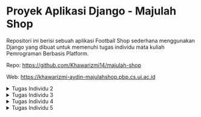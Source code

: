 # Proyek Aplikasi Django - Majulah Shop

Repositori ini berisi sebuah aplikasi Football Shop sederhana menggunakan Django yang dibuat untuk memenuhi tugas individu mata kuliah Pemrograman Berbasis Platform.

Repo: https://github.com/Khawarizmi14/majulah-shop

Web: https://khawarizmi-aydin-majulahshop.pbp.cs.ui.ac.id

<details>
<summary>Tugas Individu 2</summary>

## Implementasi

### 1. Inisialisasi Proyek

Proyek dibuat dengan `django-admin startproject majulah_shop .` (tanda `.`mencegah Django membuat direktori tambahan yang tidak perlu) dan aplikasi dibuat dengan `python manage.py startapp main`. Aplikasi `main` ini direncanakan sebagai pusat dari fitur utama website.

### 2. Setup Environment

Mulai dengan membuat _virtual environment_ menggunakan `python -m venv env`. Tujuannya adalah untuk mengisolasi semua library dan framework (dependensi) yang spesifik untuk proyek ini, sehingga tidak akan ada konflik versi dengan proyek Python lain di komputer lokal. Proyek disiapkan dengan memisahkan variabel konfigurasi ke dalam file `.env` dan `.env.prod`, mendaftarkan semua dependensi dalam `requirements.txt`, serta memastikan repositori tetap bersih dengan menggunakan `.gitignore`.

### 3. Desain Model Data (`models.py`)

Model `Product` dibuat dalam `main/models.py` dengan tipe data yang sesuai untuk setiap atributnya, seperti `CharField` untuk nama, `IntegerField` untuk harga, dan `TextField` untuk deskripsi. Setelah model didefinisikan, buat file migrasi dengan `makemigrations` untuk mencatat perubahan skema, lalu menerapkannya ke database menggunakan `migrate`.

### 4. Logika dan Tampilan (`views.py` & `template.html`)

View bernama `show_main` dibuat di `main/views.py` untuk halaman utama. Melalui view ini, data dinamis seperti nama dan kelas diteruskan ke dalam template `main.html` menggunakan sebuah context dictionary. Di dalam template, data tersebut ditampilkan dengan placeholder `{{ nama_variabel }}`.

### 5. Pengaturan Rute (`urls.py`)

Agar fungsi `show_main` dapat diakses, _routing_ URL diatur dalam dua tingkat untuk menjaga kerapian. Di level aplikasi (main/urls.py), path kosong dipetakan ke view `show_main`. Selanjutnya, di level proyek (`majulah_shop/urls.py`), semua lalu lintas dari URL utama situs didelegasikan ke `main/urls.py` menggunakan `include()`, sehingga menciptakan struktur yang modular.

### 6. Deployment ke PWS

Untuk memulai deployment, langkah pertama adalah membuat proyek baru di PWS dan menyesuaikan _environment variables_ dengan file `.env.prod`. Setelah itu, lanjutkan dengan konfigurasi produksi di dalam file `settings.py` dengan cara mengubah `ALLOWED_HOSTS` untuk mengizinkan akses dari domain PWS. Sebagai tahap akhir, hubungkan remote Git ke PWS untuk mengelola repositori.

```git
git remote add pws https://khawarizmi-aydin-majulahshop.pbp.cs.ui.ac.id/
git branch -M master
git push pws master
```

## Bagan

```mermaid
graph LR
    A[Pengguna/Client] -- 1\. Request URL --> B{Web Server};
    B -- 2\. Meneruskan Request --> C{Django};
    C -- 3\. Mencocokkan URL --> D[urls.py];
    D -- 4\. Menemukan path & memanggil View --> E[views.py];
    E -- 5\. Meminta data (jika perlu) --> F[models.py];
    F -- 6\. Menerjemahkan ke SQL & mengambil data --> G[(Database)];
    G -- 7\. Mengirim data kembali --> F;
    F -- 8\. Memberikan data ke View --> E;
    E -- 9\. Menggabungkan data dengan template --> H[template.html];
    H -- 10\. Menghasilkan HTML jadi --> E;
    E -- 11\. Mengirim Response HTML --> C;
    C -- 12\. Meneruskan Response --> B;
    B -- 13\. Mengirim ke Pengguna --> A;
```

### Penjelasan Keterkaitan Antar Komponen

- `urls.py` (Router)

- Mencocokkan URL dari request dengan path yang terdaftar.
- Meneruskan request ke fungsi views.py yang sesuai.

- `views.py` (Logic)

- Pusat logika bisnis dan pemrosesan.
- Berinteraksi dengan models.py untuk operasi data (Create, Read, Update, Delete).
- Mengirimkan data ke template.html untuk ditampilkan.
- Menghasilkan HTTP Response untuk dikirim kembali ke client.

- `models.py` (Data Schema)

- Mendefinisikan struktur database menggunakan kelas Python.
- Menjadi perantara antara views.py dengan database.

- `template.html` (Presentation)

- Kerangka tampilan (UI) yang akan dilihat pengguna.
- Menerima dan menampilkan data yang dikirim dari views.py.

## Peran `settings.py`

Sebagai pusat kendali proyek Django, `settings.py` menyatukan semua konfigurasi krusial dalam satu lokasi. File ini mengatur detail koneksi database, mendaftarkan aplikasi yang digunakan, dan menetapkan parameter keamanan penting seperti secret key dan debug mode. Dengan adanya file terpusat ini, seluruh proyek menjadi lebih mudah untuk dikelola dan disesuaikan.

## Cara Kerja Migrasi Database di Django

Bertujuan untuk sinkronisasi antara model dan skema database. Terdapat dua tahap:

1. `python manage.py makemigrations`: mendeteksi perubahan pada `models.py` (penambahan field, model baru, dll) dan membuat file instruksi di dalam folder `migrations/`.

2. `python manage.py migrate`: membaca file instruksi yang belum dijalankan dari folder `migrations/` dan menerjemahkan instruksi tersebut menjadi perintah SQL dan mengeksekusinya ke database.

## Mengapa Django?

Django sangat cocok untuk pemula karena strukturnya yang rapi dan sudah menyediakan semua fitur dasar yang dibutuhkan. Konsep "**batteries-included**" membebaskan developer baru dari kerumitan membangun fitur umum seperti login (autentikasi) atau koneksi database (ORM), sehingga bisa langsung berkonsentrasi pada pembuatan fitur utama aplikasi.

## Feedback

Tutorial diberikan dengan sangat baik

</details>

<details>
<summary>Tugas Individu 3</summary>

## Mengapa Perlu Data Delivery?

Data delivery adalah proses fundamental pengiriman data antar sistem. Ini dibutuhkan karena platform modern memiliki arsitektur terdistribusi. Fungsinya:

- **Komunikasi Frontend-Backend**: Memungkinkan antarmuka pengguna (frontend) untuk meminta (`request`) dan menerima (`response`) data dari server (backend).
- **Integrasi API**: Menjadi jembatan komunikasi antara aplikasi dengan layanan eksternal atau pihak ketiga (third-party services).
- **Arsitektur Microservices**: Memfasilitasi komunikasi antar layanan independen yang menyusun sebuah platform besar.

Tanpa data delivery, komponen-komponen platform tidak dapat bertukar informasi dan tidak akan berfungsi.

## XML vs JSON

**Untuk pengembangan web modern, JSON lebih unggul.**

1. **XML (eXtensible Markup Language)**: Menggunakan sintaksis berbasis tag (`<tag>data</tag>`). Strukturnya lebih detail (verbose) dan ukuran filenya lebih besar.
2. **JSON (JavaScript Object Notation)**: Menggunakan sintaksis berbasis pasangan kunci-nilai (`"key":"value"`). Strukturnya lebih ringkas dan ringan.

### Alasan JSON lebih populer:

- **Efisiensi**: JSON menghasilkan data yang lebih kecil ukurannya, sehingga transfer data lebih cepat dan proses parsing (analisis data) oleh mesin lebih ringan.
- **Kompatibilitas NATIVE dengan JavaScript**: JSON berasal dari JavaScript, data JSON dapat langsung diolah di lingkungan web tanpa perlu library atau proses konversi yang rumit.

## Fungsi `is_valid()` di Form Django

Method `is_valid()` adalah sebuah fungsi Boolean yang **menjalankan semua proses validasi** yang telah didefinisikan pada sebuah Form Django.

Fungsi utamanya:

1. **Validasi Data**: Memeriksa setiap data yang dikirim pengguna terhadap aturan yang ada di form (misalnya, `required`, `max_length`, `EmailField`).
2. **Pembersihan Data (Sanitization)**: Mengubah input menjadi tipe data Python yang benar dan aman.
3. **Periksa Error**: Jika ada data yang tidak valid, method ini akan mengisi atribut errors pada form dengan pesan kesalahan yang relevan.

Jika `is_valid()` mengembalikan `True`, maka data yang sudah divalidasi dan dibersihkan dapat diakses melalui kamus (`dictionary`) `form.cleaned_data.`

## Mengapa Perlu `csrf_token`?

`csrf_token` adalah sebuah mekanisme untuk **melindungi aplikasi dari serangan Cross-Site Request Forgery (CSRF)**.

### Apa yang terjadi jika tidak dipakai?

Seorang penyerang bisa memaksa browser pengguna yang sudah terautentikasi (login) untuk mengirimkan permintaan HTTP yang tidak diinginkan ke aplikasi. Karena permintaan tersebut dikirim bersama cookie sesi yang valid, aplikasi akan menganggapnya sebagai tindakan yang sah dari pengguna.

### Bagaimana `csrf_token` melindunginya?

1. Django menghasilkan sebuah **token rahasia yang unik** per sesi pengguna.
2. Token ini disisipkan sebagai input tersembunyi di dalam form (`<input type="hidden">`).
3. Saat form dikirim (via `POST`), Django akan membandingkan token dari form dengan token yang tersimpan di sisi server untuk sesi tersebut.
4. Jika token tidak cocok atau tidak ada, permintaan akan **ditolak**.

Penyerang tidak memiliki akses ke token rahasia ini, sehingga setiap upaya pemalsuan permintaan akan gagal.

## Implementasi

### 1. Format XML & JSON

Modifikasi `main/views.py` dan tambah fungsi `show_json`, `show_xml`, `show_json_by_id`, `show_xml_by_id`. Kode ini menggunakan `serializers` bawaan Django untuk mengubah QuerySet menjadi format JSON dan XML.

### 2. Routing URL

Modifikasi `main/urls.py` dan tambah routing untuk setiap fungsi view yang baru dibuat.

```python
path('xml/', show_xml, name='show_xml'),
path('json/', show_json, name='show_json'),
path('xml/<str:product_id>/', show_xml_by_id, name='show_xml_by_id'),
path('json/<str:product_id>/', show_json_by_id, name='show_json_by_id'),
```

### 3. Redirect Halaman Form dan Halaman _Detail Product_

Buat file `base.html` di root folder yang selanjutnya akan digunakan untuk _template inheritance_. Kemudian, modifikasi `main.html` agar menggunakan template dari `base.html` tersebut. Halaman `main.html` ini akan menampilkan daftar semua produk yang ada, lengkap dengan tombol untuk mengarahkan ke halaman tambah produk (`add_product.html`) dan tautan individual pada setiap produk untuk menuju ke halaman detailnya (`product_detail.html`).

### 4. Buat Halaman Form

Buat file `forms.py` di `main` untuk mendefinisikan form produk dan file template `add_product.html` yang akan menggunakan form tersebut dengan placeholder `{{ form.as_table }}`.

### 5. Buat Halaman _Detail Product_

Buat file template `product_detail.html` untuk menampilkan semua detail dari satu objek produk yang dipilih. Halaman ini juga akan menyertakan tombol untuk kembali ke daftar produk utama.

## Postman

https://drive.google.com/drive/folders/1U_NDSyN_DfNs5Xm1y-IDQDTC6C_KTIlJ?usp=drive_link

## Feedback

Tutorial diberikan dengan sangat baik

</details>

<details>
<summary>Tugas Individu 4</summary>

## Apa itu Django AuthenticationForm?

`AuthenticationForm` adalah _form_ bawaan Django untuk menangani _login_ pengguna, yang secara _default_ memvalidasi _field_ **username** dan **password**. Kelebihannya adalah sangat **praktis**, **aman**, dan **terintegrasi** langsung dengan sistem autentikasi Django, sehingga mempercepat pengembangan. Namun, kekurangannya adalah **kurang fleksibel** karena secara _default_ terikat pada sistem login username/password tradisional serta **pesan error yang generik** sehingga mungkin kurang informatif bagi pengguna.

---

## Apa perbedaan antara autentikasi dan otorisasi?

**Autentikasi** adalah proses verifikasi identitas untuk menjawab pertanyaan **"Siapa Anda?"** (misalnya, saat _login_ dengan _password_). Sementara itu, **otorisasi** adalah proses menentukan hak akses setelah identitas terverifikasi, untuk menjawab **"Apa yang boleh Anda lakukan?"** (misalnya, menentukan apakah seorang pengguna boleh menghapus artikel). Django mengimplementasikan **autentikasi** melalui `django.contrib.auth` yang mengelola `User` dan sesi, sedangkan **otorisasi** diimplementasikan melalui sistem _permissions_ dan _groups_, serta _decorator_ seperti `@login_required` dan `@permission_required`.

---

## Apa kelebihan dan kekurangan session dan cookies?

**Cookies** menyimpan data langsung di _browser_ klien, sehingga **meringankan beban _server_** tetapi **tidak aman** untuk data sensitif karena bisa dibaca atau diubah, serta memiliki **kapasitas terbatas** (~4 KB). Sebaliknya, **session** menyimpan data di sisi _server_ dan hanya menempatkan sebuah ID unik di _cookie_ klien. Hal ini membuatnya **jauh lebih aman** dan mampu menyimpan data lebih besar, namun **menambah beban _server_** dan bisa menjadi kompleks untuk dikelola dalam arsitektur multi-_server_.

---

## Apakah penggunaan cookies aman dan bagaimana Django menanganinya?

Tidak, _cookies_ **tidak aman secara _default_** dan rentan terhadap serangan seperti **Cross-Site Scripting (XSS)** dan **Cross-Site Request Forgery (CSRF)**. Django meningkatkan keamanan secara signifikan dengan beberapa cara: menyediakan **perlindungan CSRF** bawaan yang wajib menggunakan `csrf_token`, menggunakan _session_ di sisi _server_ sehingga data sensitif tidak terekspos, dan menerapkan atribut _cookie_ aman seperti `HttpOnly` untuk memblokir akses dari JavaScript dan `Secure` untuk memastikan _cookie_ hanya dikirim melalui koneksi HTTPS.

## Implementasi

### 1. Fungsi registrasi, login, dan logout

Modifikasi `main/views.py` dan tambah fungsi `register`, `login_user`, dan `logout_user`. Kode ini menggunakan `UserCreationForm` untuk form registrasi dan `AuthenticationForm` untuk form autentikasi. Restriksi akses halaman main dan Product detail menggunakan decorator `login_required`. Simpan cookie bernama `last_login` pada saat login di fungsi `login_user` dan hapus cookie pada saat logout di fungsi `logout_user`.

Modifikasi `main/urls.py` dan tambah routing untuk setiap fungsi view yang baru dibuat.

```python
path('register/', register, name='register'),
path('login/', login_user, name='login'),
path('logout/', logout_user, name='logout'),
```

### 2. Menghubungkan model Product dengan User

Modifikasi `main/models.py` dan tambah atribut `user` di class Product.

```python
user = models.ForeignKey(User, on_delete=models.CASCADE, null=True)
```

Buat file migrasi dengan `makemigrations` untuk mencatat perubahan skema, lalu menerapkannya ke database menggunakan `migrate`. Selanjutnya, pada fungsi `add_product` di `main/views.py`, ambil data user yang menambahkan product.

```python
if form.is_valid() and request.method == "POST":
    product_entry = form.save(commit = False)
    product_entry.user = request.user
    product_entry.save()
```

### 3. Membuat dua akun pengguna dengan masing-masing tiga dummy data

Jalankan server dengan _command_ `python manage.py runserver`, buka `http://localhost:8000/`, kemudian buat dua akun dengan masing-masing tiga data

### 4. Menampilkan detail informasi pengguna yang _logged in_ dan menerapkan cookies

Untuk menampilkan nama pengguna yang sedang _logged in_, gunakan `'name': request.user.username`. Untuk menampilkan waktu _login_ terakhir user dari _cookies_, gunakan `'last_login': request.COOKIES.get('last_login', 'Never')`. Kemudian, tambahkan ke dalam _context dictionary_ pada fungsi `show_main` di dalam file `main/views.py`.

</details>

<details>
<summary>Tugas Individu 5</summary>

## Prioritas CSS Selector

Urutan prioritas atau **spesifisitas** CSS selector ditentukan dari yang paling spesifik hingga yang paling umum. Prioritas tertinggi adalah deklarasi `!important` yang akan menimpa semua aturan lainnya. Setelah itu, urutan berikutnya adalah **inline style** (atribut `style` di dalam tag HTML), diikuti oleh **ID selector** (`#id`), lalu **class selector** (`.class`), **attribute selector** (`[type="text"]`), dan **pseudo-class** (`:hover`). Prioritas terendah dimiliki oleh **element selector** (misalnya `p`, `div`) dan **universal selector** (`*`). Jika dua selector memiliki spesifisitas yang sama, maka aturan yang ditulis paling akhir di dalam file CSS akan diterapkan.

## Pentingnya Responsive Design

**Responsive design** menjadi sangat penting karena memastikan sebuah aplikasi web dapat memberikan pengalaman pengguna (UX) yang optimal di berbagai ukuran layar perangkat, mulai dari desktop, tablet, hingga ponsel. Dengan semakin banyaknya pengguna yang mengakses internet melalui perangkat mobile, situs yang tidak responsif akan sulit dinavigasi, membuat pengguna frustrasi, dan berpotensi menurunkan peringkat SEO. Sebagai contoh, situs berita seperti **Detik.com** sudah menerapkan desain responsif; tampilannya berubah dari beberapa kolom di desktop menjadi satu kolom yang mudah di-_scroll_ di ponsel. Sebaliknya, situs web pemerintah yang sudah tua seringkali **belum responsif**; di ponsel, tampilannya hanya versi kecil dari versi desktop, memaksa pengguna untuk melakukan _pinch-and-zoom_ agar dapat membaca konten, sehingga sangat tidak praktis.

## Perbedaan Margin, Border, dan Padding

Ketiga properti ini adalah bagian dari konsep **CSS Box Model** yang mengatur ruang di sekitar elemen HTML.

- **Padding** adalah ruang transparan di **dalam** border, yaitu antara konten elemen (teks/gambar) dengan bordernya. Ini seperti bantalan di dalam sebuah kotak.
- **Border** adalah garis yang **mengelilingi** padding dan konten. Border ini bisa diatur ketebalan, gaya (misalnya solid, dashed), dan warnanya.
- **Margin** adalah ruang transparan di **luar** border, yang berfungsi untuk menciptakan jarak antara elemen tersebut dengan elemen lainnya.

Ketiganya diimplementasikan dalam CSS menggunakan properti `padding`, `border`, dan `margin`. Contoh: `div { padding: 15px; border: 1px solid black; margin: 20px; }`.

## Konsep Flexbox dan Grid Layout

**Flexbox** dan **Grid** adalah dua model tata letak (layout) modern di CSS untuk mengatur posisi elemen secara efisien.

- **Flexbox** (Flexible Box Layout) adalah model tata letak **satu dimensi**, yang dirancang untuk mengatur item dalam satu baris atau satu kolom. Kegunaan utamanya adalah untuk mendistribusikan ruang di antara item dan menyelaraskannya dengan mudah. Ini sangat ideal untuk komponen skala kecil seperti menu navigasi, barisan kartu produk, atau menengahkan elemen secara vertikal dan horizontal.
- **Grid Layout** adalah model tata letak **dua dimensi**, yang mampu mengontrol baris dan kolom secara bersamaan. Kegunaannya adalah untuk membuat tata letak halaman yang kompleks dan terstruktur, seperti layout majalah atau dasbor aplikasi web yang memiliki header, sidebar, konten utama, dan footer. Secara sederhana, Flexbox untuk mengatur konten di dalam satu baris/kolom, sedangkan Grid untuk mengatur layout halaman secara keseluruhan.

## Implementasi

### 1.Fungsi Delete dan Edit

Modifikasi `main/views.py` dan tambah fungsi `edit_product` dan `delete_product`. Tambah routing ke setiap fungsi yang dibuat dengan memodifikasi `main/urls.py`

```python
path('product/<str:id>/edit', edit_product, name='edit_product'),
path('product/<str:id>/delete', delete_product, name='delete_product'),
```

### 2. Kustomisasi Desain

Pada website ini, _framework_ CSS yang digunakan adalah **Tailwind**. Keputusan ini secara fundamental memengaruhi cara desain website dibangun, dari estetika hingga performa, dengan mengadopsi filosofi **utility-first**.

Pilihan untuk menggunakan Tailwind membawa beberapa keuntungan signifikan:

1. Desain yang Unik dan Kustom: Website ini tidak akan terlihat seperti "situs template". Setiap elemen visual dirancang secara spesifik, memberikan identitas yang kuat dan unik.
2. Responsivitas yang Intuitif: Tailwind menggunakan prefix seperti md: dan lg: untuk mengatur gaya pada ukuran layar yang berbeda, membuat desain yang adaptif di berbagai perangkat menjadi lebih mudah dan logis.
3. Performa Optimal: Saat proses build, Tailwind secara otomatis memindai semua file dan hanya menyertakan CSS yang benar-benar digunakan. Hasilnya adalah file CSS akhir yang sangat kecil, membuat website memuat lebih cepat.

Secara singkat, penggunaan Tailwind pada website ini berarti setiap detail tampilan telah dirakit dengan sengaja untuk menciptakan pengalaman yang unik, cepat, dan modern.

</details>
